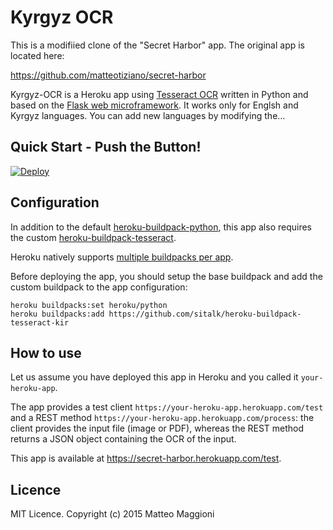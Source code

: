 # Kyrgyz OCR

This is a modifiied clone of the "Secret Harbor" app.
The original app is located here:

https://github.com/matteotiziano/secret-harbor

Kyrgyz-OCR is a Heroku app using [Tesseract OCR](https://code.google.com/p/tesseract-ocr/) written in Python and based on the [Flask web microframework](http://flask.pocoo.org/). It works only for Englsh and Kyrgyz languages. 
You can add new languages by modifying the...

## Quick Start - Push the Button!

[![Deploy](https://www.herokucdn.com/deploy/button.png)](https://heroku.com/deploy)

## Configuration
In addition to the default [heroku-buildpack-python](https://github.com/heroku/heroku-buildpack-python), this app also requires the custom [heroku-buildpack-tesseract](https://github.com/sitalk/heroku-buildpack-tesseract-kir).  

Heroku natively supports [multiple buildpacks per app](https://devcenter.heroku.com/articles/using-multiple-buildpacks-for-an-app).

Before deploying the app, you should setup the base buildpack and add the custom buildpack to the app configuration:
```
heroku buildpacks:set heroku/python
heroku buildpacks:add https://github.com/sitalk/heroku-buildpack-tesseract-kir
```

## How to use
Let us assume you have deployed this app in Heroku and you called it `your-heroku-app`.

The app provides a test client `https://your-heroku-app.herokuapp.com/test` and a REST method `https://your-heroku-app.herokuapp.com/process`: the client provides the input file (image or PDF), whereas the REST method returns a JSON object containing the OCR of the input.

This app is available at https://secret-harbor.herokuapp.com/test.

## Licence
MIT Licence. Copyright (c) 2015 Matteo Maggioni
